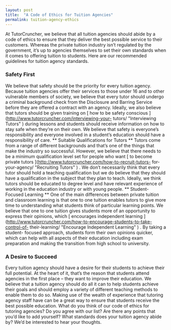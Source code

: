 ```yaml
---
layout: post
title:  "A Code of Ethics for Tuition Agencies"
permalink: tuition-agency-ethics
---
```

At TutorCruncher, we believe that all tuition agencies should abide by a code
of ethics to ensure that they deliver the best possible service to their
customers. Whereas the private tuition industry isn’t regulated by the
government, it’s up to agencies themselves to set their own standards when it
comes to offering tuition to students. Here are our recommended guidelines for
tuition agency standards. 

### Safety First

 We believe that safety should be
the priority for every tuition agency. Because tuition agencies offer their
services to those under 16 and to other vulnerable members of society, we
believe that every tutor should undergo a criminal background check from the
Disclosure and Barring Service before they are offered a contract with an
agency. Ideally, we also believe that tutors should be given training on [ how
to be safety conscious ](http://www.tutorcruncher.com/interviewing-your-
tutors/ "Interviewing Tutors" ) during lessons and students should receive
information on how to stay safe when they’re on their own. We believe that
safety is everyone’s responsibility and everyone involved in a student’s
education should have a responsibility of care. ** Suitable Qualifications for
Tutors ** Tutors come from a range of different backgrounds and that’s one of
the things that make the industry so successful. However, we believe that
there needs to be a minimum qualification level set for people who want [ to
become private tutors ](http://www.tutorcruncher.com/how-to-recruit-tutors-
for-your-agency/ "Recruiting Tutors" ) . We don’t necessarily think that every
tutor should hold a teaching qualification but we do believe that they should
have a qualification in the subject that they plan to teach. Ideally, we think
tutors should be educated to degree level and have relevant experience of
working in the education industry or with young people. ** Student-Focused
Learning ** One of the main differences between private tuition and classroom
learning is that one to one tuition enables tutors to give more time to
understanding what students think of particular learning points. We believe
that one to one tuition gives students more of an opportunity to express their
opinions, which [ encourages independent learning
](http://www.tutorcruncher.com/how-to-encourage-students-to-take-control-of-
their-learning/ "Encourage Independent Learning" ) . By taking a student-
focused approach, students form their own opinions quicker, which can help
with all aspects of their education including exam preparation and making the
transition from high school to university. 

### A Desire to Succeed

 Every
tuition agency should have a desire for their students to achieve their full
potential. At the heart of it, that’s the reason that students attend agencies
in the first place – they want to improve their education. We believe that a
tuition agency should do all it can to help students achieve their goals and
should employ a variety of different teaching methods to enable them to do so.
Making use of the wealth of experience that tutoring agency staff have can be
a great way to ensure that students receive the best possible education. What
do you think of our code of ethics for tutoring agencies? Do you agree with
our list? Are there any points that you’d like to add yourself? What standards
does your tuition agency abide by? We’d be interested to hear your thoughts.
